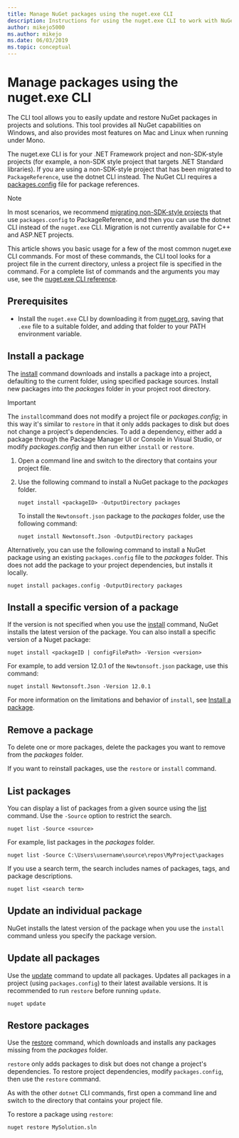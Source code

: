 ```yaml
---
title: Manage NuGet packages using the nuget.exe CLI
description: Instructions for using the nuget.exe CLI to work with NuGet packages.
author: mikejo5000
ms.author: mikejo
ms.date: 06/03/2019
ms.topic: conceptual
---
```


# Manage packages using the nuget.exe CLI

The CLI tool allows you to easily update and restore NuGet packages in projects and solutions. This tool provides all NuGet capabilities on Windows, and also provides most features on Mac and Linux when running under Mono.

The nuget.exe CLI is for your .NET Framework project and non-SDK-style projects (for example, a non-SDK style project that targets .NET Standard libraries). If you are using a non-SDK-style project that has been migrated to `PackageReference`, use the dotnet CLI instead. The NuGet CLI requires a [packages.config](../reference/packages-config.md) file for package references.

> [!NOTE]
> In most scenarios, we recommend [migrating non-SDK-style projects](../reference/migrate-packages-config-to-package-reference.md) that use `packages.config` to PackageReference, and then you can use the dotnet CLI instead of the `nuget.exe` CLI. Migration is not currently available for C++ and ASP.NET projects.

This article shows you basic usage for a few of the most common nuget.exe CLI commands. For most of these commands, the CLI tool looks for a project file in the current directory, unless a project file is specified in the command. For a complete list of commands and the arguments you may use, see the [nuget.exe CLI reference](../reference/nuget-exe-cli-reference.md).

## Prerequisites

- Install the `nuget.exe` CLI by downloading it from [nuget.org](https://dist.nuget.org/win-x86-commandline/latest/nuget.exe), saving that `.exe` file to a suitable folder, and adding that folder to your PATH environment variable.

## Install a package

The [install](../reference/cli-reference/cli-ref-install.md) command downloads and installs a package into a project, defaulting to the current folder, using specified package sources. Install new packages into the *packages* folder in your project root directory.

> [!IMPORTANT]
> The `install`command does not modify a project file or *packages.config*; in this way it's similar to `restore` in that it only adds packages to disk but does not change a project's dependencies. To add a dependency, either add a package through the Package Manager UI or Console in Visual Studio, or modify *packages.config* and then run either `install` or `restore`.

1. Open a command line and switch to the directory that contains your project file.

2. Use the following command to install a NuGet package to the *packages* folder.

    ```cli
    nuget install <packageID> -OutputDirectory packages
    ```

    To install the `Newtonsoft.json` package to the *packages* folder, use the following command:

    ```cli
    nuget install Newtonsoft.Json -OutputDirectory packages
    ```

Alternatively, you can use the following command to install a NuGet package using an existing `packages.config` file to the *packages* folder. This does not add the package to your project dependencies, but installs it locally.

```cli
nuget install packages.config -OutputDirectory packages
```

## Install a specific version of a package

If the version is not specified when you use the [install](../reference/cli-reference/cli-ref-install.md) command, NuGet installs the latest version of the package. You can also install a specific version of a Nuget package:

```cli
nuget install <packageID | configFilePath> -Version <version>
```

For example, to add version 12.0.1 of the `Newtonsoft.json` package, use this command:

```cli
nuget install Newtonsoft.Json -Version 12.0.1
```

For more information on the limitations and behavior of `install`, see [Install a package](#install-a-package).

## Remove a package

To delete one or more packages, delete the packages you want to remove from the *packages* folder.

If you want to reinstall packages, use the `restore` or `install` command.

## List packages

You can display a list of packages from a given source using the [list](../reference/cli-reference/cli-ref-list.md) command. Use the `-Source` option to restrict the search.

```cli
nuget list -Source <source>
```

For example, list packages in the *packages* folder.

```cli
nuget list -Source C:\Users\username\source\repos\MyProject\packages
```

If you use a search term, the search includes names of packages, tags, and package descriptions.

```cli
nuget list <search term>
```

## Update an individual package

NuGet installs the latest version of the package when you use the `install` command unless you specify the package version.

## Update all packages

Use the [update](../reference/cli-reference/cli-ref-update.md) command to update all packages. Updates all packages in a project (using `packages.config`) to their latest available versions. It is recommended to run `restore` before running `update`.

```cli
nuget update
```

## Restore packages

Use the [restore](../reference/cli-reference/cli-ref-restore.md) command, which downloads and installs any packages missing from the *packages* folder.

`restore` only adds packages to disk but does not change a project's dependencies. To restore project dependencies, modify `packages.config`, then use the `restore` command.

As with the other `dotnet` CLI commands, first open a command line and switch to the directory that contains your project file.

To restore a package using `restore`:

```cli
nuget restore MySolution.sln
```